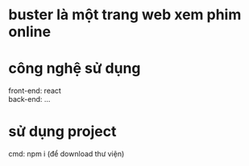 # buster là một trang web xem phim online

# công nghệ sử dụng
front-end: react<br/>
back-end: ...

# sử dụng project
cmd: npm i (để download thư viện)

